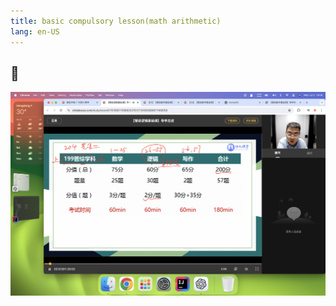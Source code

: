 ```yaml
---
title: basic compulsory lesson(math arithmetic)
lang: en-US
---
```


## 📄
![Screenshot 2024-07-03 at 19.08.23.png](..%2F..%2Fpublic%2Fimages%2Flogic%2F%E3%80%90%E7%AE%A1%E7%BB%BC%E9%80%BB%E8%BE%91%E5%BD%95%E6%92%AD%E8%AF%BE%E3%80%91%E5%9F%BA%E7%A1%80%E7%9F%A5%E8%AF%86%2F1%E3%80%90%E7%AE%A1%E7%BB%BC%E9%80%BB%E8%BE%91%E5%9F%BA%E7%A1%80%E8%AF%BE%E3%80%91%E5%AF%BC%E5%AD%A6%E6%80%BB%E8%BF%B0%2FScreenshot%202024-07-03%20at%2019.08.23.png)
